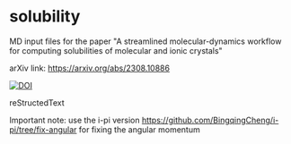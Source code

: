 # solubility

MD input files for the paper "A streamlined molecular-dynamics workflow for computing solubilities of
molecular and ionic crystals"

arXiv link: https://arxiv.org/abs/2308.10886

[![DOI](https://zenodo.org/badge/679580686.svg)](https://zenodo.org/badge/latestdoi/679580686)

reStructedText 

Important note:
use the i-pi version
https://github.com/BingqingCheng/i-pi/tree/fix-angular
for fixing the angular momentum
